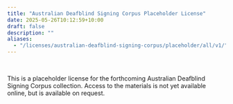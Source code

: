 ```yaml
---
title: "Australian Deafblind Signing Corpus Placeholder License"
date: 2025-05-26T10:12:59+10:00
draft: false
description: ""
aliases:
  - "/licenses/australian-deafblind-signing-corpus/placeholder/all/v1/"
---
```


<br>

This is a placeholder license for the forthcoming Australian Deafblind Signing Corpus collection. Access to the materials is not yet available online, but is available on request.

<br>
